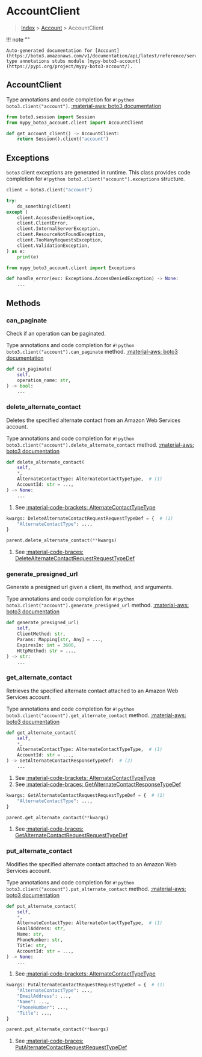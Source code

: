 # AccountClient

> [Index](../README.md) > [Account](./README.md) > AccountClient

!!! note ""

    Auto-generated documentation for [Account](https://boto3.amazonaws.com/v1/documentation/api/latest/reference/services/account.html#Account)
    type annotations stubs module [mypy-boto3-account](https://pypi.org/project/mypy-boto3-account/).

## AccountClient

Type annotations and code completion for `#!python boto3.client("account")`.
[:material-aws: boto3 documentation](https://boto3.amazonaws.com/v1/documentation/api/latest/reference/services/account.html#Account.Client)

```python title="Usage example"
from boto3.session import Session
from mypy_boto3_account.client import AccountClient

def get_account_client() -> AccountClient:
    return Session().client("account")
```

## Exceptions


`boto3` client exceptions are generated in runtime.
This class provides code completion for `#!python boto3.client("account").exceptions` structure.

```python title="Usage example"
client = boto3.client("account")

try:
    do_something(client)
except (
    client.AccessDeniedException,
    client.ClientError,
    client.InternalServerException,
    client.ResourceNotFoundException,
    client.TooManyRequestsException,
    client.ValidationException,
) as e:
    print(e)
```

```python title="Type checking example"
from mypy_boto3_account.client import Exceptions

def handle_error(exc: Exceptions.AccessDeniedException) -> None:
    ...
```


## Methods


### can\_paginate

Check if an operation can be paginated.

Type annotations and code completion for `#!python boto3.client("account").can_paginate` method.
[:material-aws: boto3 documentation](https://boto3.amazonaws.com/v1/documentation/api/latest/reference/services/account.html#Account.Client.can_paginate)

```python title="Method definition"
def can_paginate(
    self,
    operation_name: str,
) -> bool:
    ...
```


### delete\_alternate\_contact

Deletes the specified alternate contact from an Amazon Web Services account.

Type annotations and code completion for `#!python boto3.client("account").delete_alternate_contact` method.
[:material-aws: boto3 documentation](https://boto3.amazonaws.com/v1/documentation/api/latest/reference/services/account.html#Account.Client.delete_alternate_contact)

```python title="Method definition"
def delete_alternate_contact(
    self,
    *,
    AlternateContactType: AlternateContactTypeType,  # (1)
    AccountId: str = ...,
) -> None:
    ...
```

1. See [:material-code-brackets: AlternateContactTypeType](./literals.md#alternatecontacttypetype) 


```python title="Usage example with kwargs"
kwargs: DeleteAlternateContactRequestRequestTypeDef = {  # (1)
    "AlternateContactType": ...,
}

parent.delete_alternate_contact(**kwargs)
```

1. See [:material-code-braces: DeleteAlternateContactRequestRequestTypeDef](./type_defs.md#deletealternatecontactrequestrequesttypedef) 

### generate\_presigned\_url

Generate a presigned url given a client, its method, and arguments.

Type annotations and code completion for `#!python boto3.client("account").generate_presigned_url` method.
[:material-aws: boto3 documentation](https://boto3.amazonaws.com/v1/documentation/api/latest/reference/services/account.html#Account.Client.generate_presigned_url)

```python title="Method definition"
def generate_presigned_url(
    self,
    ClientMethod: str,
    Params: Mapping[str, Any] = ...,
    ExpiresIn: int = 3600,
    HttpMethod: str = ...,
) -> str:
    ...
```


### get\_alternate\_contact

Retrieves the specified alternate contact attached to an Amazon Web Services
account.

Type annotations and code completion for `#!python boto3.client("account").get_alternate_contact` method.
[:material-aws: boto3 documentation](https://boto3.amazonaws.com/v1/documentation/api/latest/reference/services/account.html#Account.Client.get_alternate_contact)

```python title="Method definition"
def get_alternate_contact(
    self,
    *,
    AlternateContactType: AlternateContactTypeType,  # (1)
    AccountId: str = ...,
) -> GetAlternateContactResponseTypeDef:  # (2)
    ...
```

1. See [:material-code-brackets: AlternateContactTypeType](./literals.md#alternatecontacttypetype) 
2. See [:material-code-braces: GetAlternateContactResponseTypeDef](./type_defs.md#getalternatecontactresponsetypedef) 


```python title="Usage example with kwargs"
kwargs: GetAlternateContactRequestRequestTypeDef = {  # (1)
    "AlternateContactType": ...,
}

parent.get_alternate_contact(**kwargs)
```

1. See [:material-code-braces: GetAlternateContactRequestRequestTypeDef](./type_defs.md#getalternatecontactrequestrequesttypedef) 

### put\_alternate\_contact

Modifies the specified alternate contact attached to an Amazon Web Services
account.

Type annotations and code completion for `#!python boto3.client("account").put_alternate_contact` method.
[:material-aws: boto3 documentation](https://boto3.amazonaws.com/v1/documentation/api/latest/reference/services/account.html#Account.Client.put_alternate_contact)

```python title="Method definition"
def put_alternate_contact(
    self,
    *,
    AlternateContactType: AlternateContactTypeType,  # (1)
    EmailAddress: str,
    Name: str,
    PhoneNumber: str,
    Title: str,
    AccountId: str = ...,
) -> None:
    ...
```

1. See [:material-code-brackets: AlternateContactTypeType](./literals.md#alternatecontacttypetype) 


```python title="Usage example with kwargs"
kwargs: PutAlternateContactRequestRequestTypeDef = {  # (1)
    "AlternateContactType": ...,
    "EmailAddress": ...,
    "Name": ...,
    "PhoneNumber": ...,
    "Title": ...,
}

parent.put_alternate_contact(**kwargs)
```

1. See [:material-code-braces: PutAlternateContactRequestRequestTypeDef](./type_defs.md#putalternatecontactrequestrequesttypedef) 




